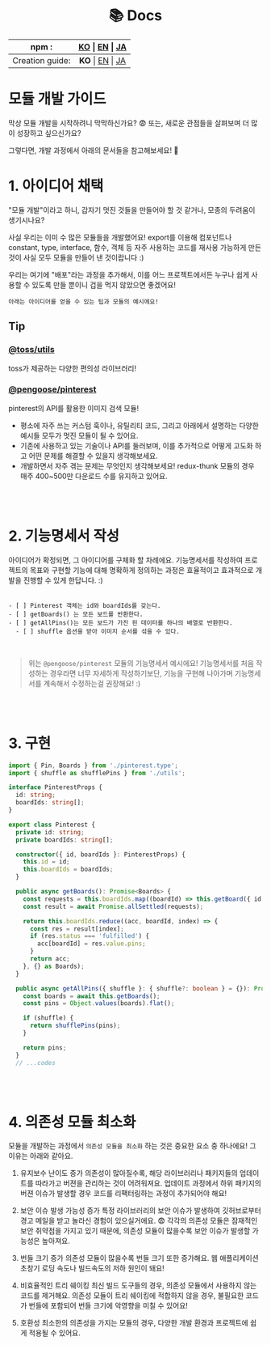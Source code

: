 <div align="center">

# 📚 Docs
| npm : | [KO](./npm_KO.md) \| [EN](./npm_EN.md) \| [JA](./npm_JA.md)|
|:--:|:--:|
| Creation guide: | **KO** \| [EN](./guide_EN.md) \| [JA](./guide_JA.md) |

</div>

# 모듈 개발 가이드

막상 모듈 개발을 시작하려니 막막하신가요? 😨
또는, 새로운 관점들을 살펴보며 더 많이 성장하고 싶으신가요?

그렇다면, 개발 과정에서 아래의 문서들을 참고해보세요! 🥳

# 1. 아이디어 채택

"모듈 개발"이라고 하니, 갑자기 멋진 것들을 만들어야 할 것 같거나, 모종의 두려움이 생기시나요?

사실 우리는 이미 수 많은 모듈들을 개발했어요!
export를 이용해 컴포넌트나 constant, type, interface, 함수, 객체 등 자주 사용하는 코드를 재사용 가능하게 만든 것이 사실 모두 모듈을 만들어 낸 것이랍니다 :)

우리는 여기에 "배포"라는 과정을 추가해서, 이를 어느 프로젝트에서든 누구나 쉽게 사용할 수 있도록 만들 뿐이니 겁을 먹지 않았으면 좋겠어요!

`아래는 아이디어를 얻을 수 있는 팁과 모듈의 예시에요!`

## Tip
### **[@toss/utils](https://slash.page/ko/libraries/common/utils/src/Numbers_floorAndFormatNumber.i18n)**
toss가 제공하는 다양한 편의성 라이브러리!
### [@pengoose/pinterest](https://www.npmjs.com/package/@pengoose/pinterest)
pinterest의 API를 활용한 이미지 검색 모듈!

- 평소에 자주 쓰는 커스텀 훅이나, 유틸리티 코드, 그리고 아래에서 설명하는 다양한 예시들 모두가 멋진 모듈이 될 수 있어요.
- 기존에 사용하고 있는 기술이나 API를 둘러보며, 이를 추가적으로 어떻게 고도화 하고 어떤 문제를 해결할 수 있을지 생각해보세요.
- 개발하면서 자주 겪는 문제는 무엇인지 생각해보세요! redux-thunk 모듈의 경우 매주 400~500만 다운로드 수를 유지하고 있어요.


<br/>
<br/>

# 2. 기능명세서 작성

 아이디어가 확정되면, 그 아이디어를 구체화 할 차례에요. 기능명세서를 작성하여 프로젝트의 목표와 구현할 기능에 대해 명확하게 정의하는 과정은 효율적이고 효과적으로 개발을 진행할 수 있게 한답니다. :)
<br/>
<br/>
```
- [ ] Pinterest 객체는 id와 boardIds를 갖는다.
- [ ] getBoards() 는 모든 보드를 반환한다.
- [ ] getAllPins()는 모든 보드가 가진 핀 데이터를 하나의 배열로 반환한다.
  - [ ] shuffle 옵션을 받아 이미지 순서를 섞을 수 있다.
```
<br/>

> 위는 `@pengoose/pinterest` 모듈의 기능명세서 예시에요! 기능명세서를 처음 작성하는 경우라면 너무 자세하게 작성하기보단, 기능을 구현해 나아가며 기능명세서를 계속해서 수정하는걸 권장해요! :)

<br/>
<br/>

# 3. 구현
```ts
import { Pin, Boards } from './pinterest.type';
import { shuffle as shufflePins } from './utils';

interface PinterestProps {
  id: string;
  boardIds: string[];
}

export class Pinterest {
  private id: string;
  private boardIds: string[];

  constructor({ id, boardIds }: PinterestProps) {
    this.id = id;
    this.boardIds = boardIds;
  }

  public async getBoards(): Promise<Boards> {
    const requests = this.boardIds.map((boardId) => this.getBoard({ id: this.id, boardId }));
    const result = await Promise.allSettled(requests);

    return this.boardIds.reduce((acc, boardId, index) => {
      const res = result[index];
      if (res.status === 'fulfilled') {
        acc[boardId] = res.value.pins;
      }
      return acc;
    }, {} as Boards);
  }

  public async getAllPins({ shuffle }: { shuffle?: boolean } = {}): Promise<Pin[]> {
    const boards = await this.getBoards();
    const pins = Object.values(boards).flat();

    if (shuffle) {
      return shufflePins(pins);
    }

    return pins;
  }
  // ...codes
```

<br/>
<br/>

# 4. 의존성 모듈 최소화

모듈을 개발하는 과정에서 `의존성 모듈을 최소화` 하는 것은 중요한 요소 중 하나에요! 그 이유는 아래와 같아요.

1. 유지보수 난이도 증가
   의존성이 많아질수록, 해당 라이브러리나 패키지들의 업데이트를 따라가고 버젼을 관리하는 것이 어려워져요. 업데이트 과정에서 하위 패키지의 버젼 이슈가 발생할 경우 코드를 리팩터링하는 과정이 추가되어야 해요!

2. 보안 이슈 발생 가능성 증가
   특정 라이브러리의 보안 이슈가 발생하여 깃허브로부터 경고 메일을 받고 놀라신 경험이 있으실거에요. 😨 각각의 의존성 모듈은 잠재적인 보안 취약점을 가지고 있기 때문에, 의존성 모듈이 많을수록 보안 이슈가 발생할 가능성은 높아져요.

3. 번들 크기 증가
   의존성 모듈이 많을수록 번들 크기 또한 증가해요. 웹 애플리케이션 초창기 로딩 속도나 빌드속도의 저하 원인이 돼요!

4. 비효율적인 트리 쉐이킹
   최신 빌드 도구들의 경우, 의존성 모듈에서 사용하지 않는 코드를 제거해요. 의존성 모듈이 트리 쉐이킹에 적합하지 않을 경우, 불필요한 코드가 번들에 포함되어 번들 크기에 악영향을 미칠 수 있어요!

5. 호환성
   최소한의 의존성을 가지는 모듈의 경우, 다양한 개발 환경과 프로젝트에 쉽게 적용될 수 있어요.
